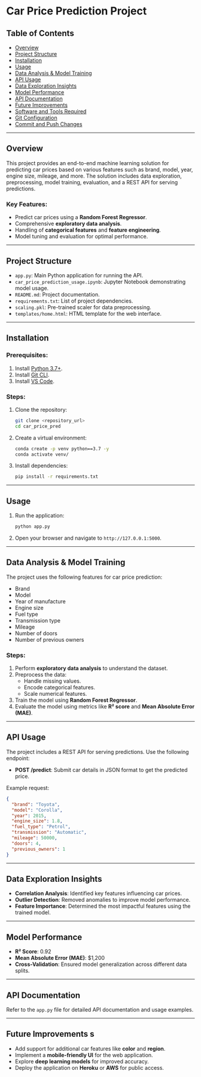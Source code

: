 # Car Price Prediction Project

## Table of Contents

- [Overview](#overview)
- [Project Structure](#project-structure)
- [Installation](#installation)
- [Usage](#usage)
- [Data Analysis & Model Training](#data-analysis--model-training)
- [API Usage](#api-usage)
- [Data Exploration Insights](#data-exploration-insights)
- [Model Performance](#model-performance)
- [API Documentation](#api-documentation)
- [Future Improvements](#future-improvements)
- [Software and Tools Required](#software-and-tools-required)
- [Git Configuration](#git-configuration)
- [Commit and Push Changes](#commit-and-push-changes)

---

## Overview

This project provides an end-to-end machine learning solution for predicting car prices based on various features such as brand, model, year, engine size, mileage, and more. The solution includes data exploration, preprocessing, model training, evaluation, and a REST API for serving predictions.

### Key Features:
- Predict car prices using a **Random Forest Regressor**.
- Comprehensive **exploratory data analysis**.
- Handling of **categorical features** and **feature engineering**.
- Model tuning and evaluation for optimal performance.

---

## Project Structure

- `app.py`: Main Python application for running the API.
- `car_price_prediction_usage.ipynb`: Jupyter Notebook demonstrating model usage.
- `README.md`: Project documentation.
- `requirements.txt`: List of project dependencies.
- `scaling.pkl`: Pre-trained scaler for data preprocessing.
- `templates/home.html`: HTML template for the web interface.

---

## Installation

### Prerequisites:
1. Install [Python 3.7+](https://www.python.org/downloads/).
2. Install [Git CLI](https://git-scm.com/downloads).
3. Install [VS Code](https://code.visualstudio.com/).

### Steps:
1. Clone the repository:
    ```bash
    git clone <repository_url>
    cd car_price_pred
    ```
2. Create a virtual environment:
    ```bash
    conda create -p venv python==3.7 -y
    conda activate venv/
    ```
3. Install dependencies:
    ```bash
    pip install -r requirements.txt
    ```

---

## Usage

1. Run the application:
    ```bash
    python app.py
    ```
2. Open your browser and navigate to `http://127.0.0.1:5000`.

---

## Data Analysis & Model Training

The project uses the following features for car price prediction:
- Brand
- Model
- Year of manufacture
- Engine size
- Fuel type
- Transmission type
- Mileage
- Number of doors
- Number of previous owners

### Steps:
1. Perform **exploratory data analysis** to understand the dataset.
2. Preprocess the data:
    - Handle missing values.
    - Encode categorical features.
    - Scale numerical features.
3. Train the model using **Random Forest Regressor**.
4. Evaluate the model using metrics like **R² score** and **Mean Absolute Error (MAE)**.

---

## API Usage

The project includes a REST API for serving predictions. Use the following endpoint:

- **POST /predict**: Submit car details in JSON format to get the predicted price.

Example request:
```json
{
  "brand": "Toyota",
  "model": "Corolla",
  "year": 2015,
  "engine_size": 1.8,
  "fuel_type": "Petrol",
  "transmission": "Automatic",
  "mileage": 50000,
  "doors": 4,
  "previous_owners": 1
}
```

---

## Data Exploration Insights

- **Correlation Analysis**: Identified key features influencing car prices.
- **Outlier Detection**: Removed anomalies to improve model performance.
- **Feature Importance**: Determined the most impactful features using the trained model.

---

## Model Performance

- **R² Score**: 0.92
- **Mean Absolute Error (MAE)**: $1,200
- **Cross-Validation**: Ensured model generalization across different data splits.

---

## API Documentation

Refer to the `app.py` file for detailed API documentation and usage examples.

---

## Future Improvements s

- Add support for additional car features like **color** and **region**.
- Implement a **mobile-friendly UI** for the web application.
- Explore **deep learning models** for improved accuracy.
- Deploy the application on **Heroku** or **AWS** for public access.
